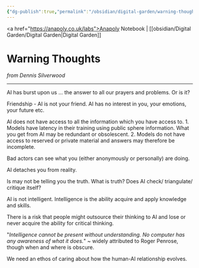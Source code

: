 ```yaml
---
{"dg-publish":true,"permalink":"/obsidian/digital-garden/warning-thoughts/"}
---
```


<a href="https://anapoly.co.uk/labs">Anapoly Notebook</a> | [[obsidian/Digital Garden/Digital Garden\|Digital Garden]] 
# Warning Thoughts
*from Dennis Silverwood*

--- 
AI has burst upon us ... the answer to all our prayers and problems. Or is it?

Friendship - AI is not your friend. AI has no interest in you, your emotions, your future etc.

AI does not have access to all the information which you have access to. 1. Models have latency in their training using public sphere information.  What you get from AI may be redundant or obsolescent. 2. Models do not have access to reserved or private material and answers may therefore be incomplete.

Bad actors can see what you (either anonymously or personally) are doing.

AI detaches you from reality.

Is may not be telling you the truth. What is truth? Does AI check/ triangulate/ critique itself?

AI is not intelligent. Intelligence is the ability acquire and apply knowledge and skills.

There is a risk that people might outsource their thinking to AI and lose or never acquire the ability for critical thinking.  

"*Intelligence cannot be present without understanding. No computer has any awareness of what it does.*" ~ widely attributed to Roger Penrose, though when and where is obscure. 

We need an ethos of caring about how the human-AI relationship evolves.  